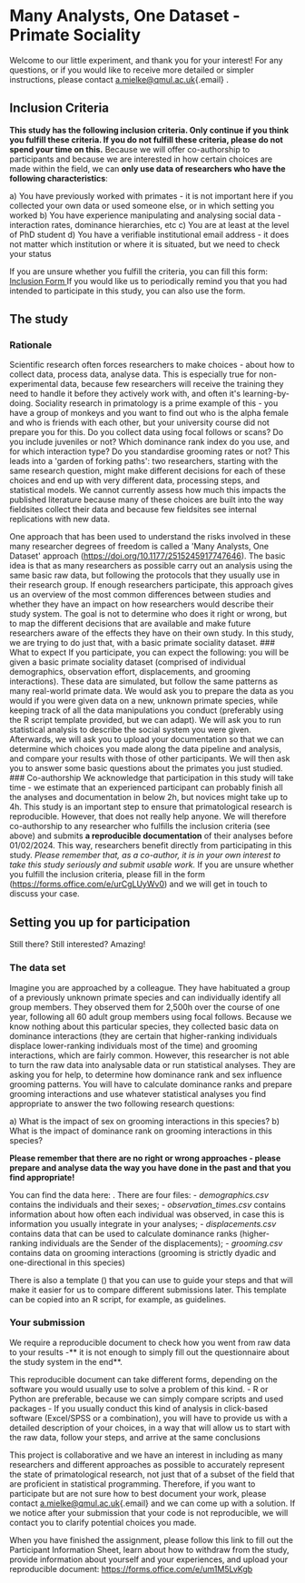 # Many Analysts, One Dataset - Primate Sociality

Welcome to our little experiment, and thank you for your interest! For any questions, or if you would like to receive more detailed or simpler instructions, please contact [a.mielke\@qmul.ac.uk](mailto:a.mielke@qmul.ac.uk){.email} .

## Inclusion Criteria

**This study has the following inclusion criteria. Only continue if you think you fulfill these criteria. If you do not fulfill these criteria, please do not spend your time on this.** Because we will offer co-authorship to participants and because we are interested in how certain choices are made within the field, we can **only use data of researchers who have the following characteristics**:

a)  You have previously worked with primates - it is not important here if you collected your own data or used someone else, or in which setting you worked
b)  You have experience manipulating and analysing social data - interaction rates, dominance hierarchies, etc
c)  You are at least at the level of PhD student
d)  You have a verifiable institutional email address - it does not matter which institution or where it is situated, but we need to check your status

If you are unsure whether you fulfill the criteria, you can fill this form: <a href="https://forms.office.com/e/urCgLUyWv0" target="_blank" rel="noopener"> Inclusion Form </a>
If you would like us to periodically remind you that you had intended to participate in this study, you can also use the form.

## The study

### Rationale

Scientific research often forces researchers to make choices - about how to collect data, process data, analyse data. This is especially true for non-experimental data, because few researchers will receive the training they need to handle it before they actively work with, and often it's learning-by-doing. Sociality research in primatology is a prime example of this - you have a group of monkeys and you want to find out who is the alpha female and who is friends with each other, but your university course did not prepare you for this. Do you collect data using focal follows or scans? Do you include juveniles or not? Which dominance rank index do you use, and for which interaction type? Do you standardise grooming rates or not? This leads into a 'garden of forking paths': two researchers, starting with the same research question, might make different decisions for each of these choices and end up with very different data, processing steps, and statistical models. We cannot currently assess how much this impacts the published literature because many of these choices are built into the way fieldsites collect their data and because few fieldsites see internal replications with new data.

One approach that has been used to understand the risks involved in these many researcher degrees of freedom is called a 'Many Analysts, One Dataset' approach (<https://doi.org/10.1177/2515245917747646>). The basic idea is that as many researchers as possible carry out an analysis using the same basic raw data, but following the protocols that they usually use in their research group. If enough researchers participate, this approach gives us an overview of the most common differences between studies and whether they have an impact on how researchers would describe their study system. The goal is not to determine who does it right or wrong, but to map the different decisions that are available and make future researchers aware of the effects they have on their own study. In this study, we are trying to do just that, with a basic primate sociality dataset. \### What to expect If you participate, you can expect the following: you will be given a basic primate sociality dataset (comprised of individual demographics, observation effort, displacements, and grooming interactions). These data are simulated, but follow the same patterns as many real-world primate data. We would ask you to prepare the data as you would if you were given data on a new, unknown primate species, while keeping track of all the data manipulations you conduct (preferably using the R script template provided, but we can adapt). We will ask you to run statistical analysis to describe the social system you were given. Afterwards, we will ask you to upload your documentation so that we can determine which choices you made along the data pipeline and analysis, and compare your results with those of other participants. We will then ask you to answer some basic questions about the primates you just studied. \### Co-authorship We acknowledge that participation in this study will take time - we estimate that an experienced participant can probably finish all the analyses and documentation in below 2h, but novices might take up to 4h. This study is an important step to ensure that primatological research is reproducible. However, that does not really help anyone. We will therefore co-authorship to any researcher who fulfills the inclusion criteria (see above) and submits **a reproducible documentation** of their analyses before 01/02/2024. This way, researchers benefit directly from participating in this study. *Please remember that, as a co-author, it is in your own interest to take this study seriously and submit usable work.* If you are unsure whether you fulfill the inclusion criteria, please fill in the form (<https://forms.office.com/e/urCgLUyWv0>) and we will get in touch to discuss your case.

## Setting you up for participation

Still there? Still interested? Amazing!

### The data set

Imagine you are approached by a colleague. They have habituated a group of a previously unknown primate species and can individually identify all group members. They observed them for 2,500h over the course of one year, following all 60 adult group members using focal follows. Because we know nothing about this particular species, they collected basic data on dominance interactions (they are certain that higher-ranking individuals displace lower-ranking individuals most of the time) and grooming interactions, which are fairly common. However, this researcher is not able to turn the raw data into analysable data or run statistical analyses. They are asking you for help, to determine how dominance rank and sex influence grooming patterns. You will have to calculate dominance ranks and prepare grooming interactions and use whatever statistical analyses you find appropriate to answer the two following research questions:

a)  What is the impact of sex on grooming interactions in this species?
b)  What is the impact of dominance rank on grooming interactions in this species?

**Please remember that there are no right or wrong approaches - please prepare and analyse data the way you have done in the past and that you find appropriate!**

You can find the data here: . There are four files: - *demographics.csv* contains the individuals and their sexes; - *observation_times.csv* contains information about how often each individual was observed, in case this is information you usually integrate in your analyses; - *displacements.csv* contains data that can be used to calculate dominance ranks (higher-ranking individuals are the Sender of the displacements); - *grooming.csv* contains data on grooming interactions (grooming is strictly dyadic and one-directional in this species)

There is also a template () that you can use to guide your steps and that will make it easier for us to compare different submissions later. This template can be copied into an R script, for example, as guidelines.

### Your submission

We require a reproducible document to check how you went from raw data to your results -\*\* it is not enough to simply fill out the questionnaire about the study system in the end\*\*.

This reproducible document can take different forms, depending on the software you would usually use to solve a problem of this kind. - R or Python are preferable, because we can simply compare scripts and used packages - If you usually conduct this kind of analysis in click-based software (Excel/SPSS or a combination), you will have to provide us with a detailed description of your choices, in a way that will allow us to start with the raw data, follow your steps, and arrive at the same conclusions

This project is collaborative and we have an interest in including as many researchers and different approaches as possible to accurately represent the state of primatological research, not just that of a subset of the field that are proficient in statistical programming. Therefore, if you want to participate but are not sure how to best document your work, please contact [a.mielke\@qmul.ac.uk](mailto:a.mielke@qmul.ac.uk){.email} and we can come up with a solution. If we notice after your submission that your code is not reproducible, we will contact you to clarify potential choices you made.

When you have finished the assignment, please follow this link to fill out the Participant Information Sheet, learn about how to withdraw from the study, provide information about yourself and your experiences, and upload your reproducible document: <https://forms.office.com/e/um1M5LvKgb>
